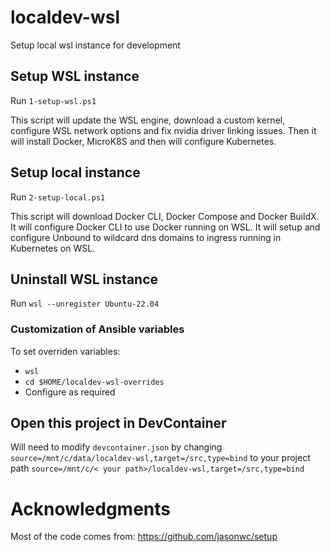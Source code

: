 # localdev-wsl

Setup local wsl instance for development

## Setup WSL instance

Run `1-setup-wsl.ps1`

This script will update the WSL engine, download a custom kernel, configure WSL network options and fix nvidia driver linking issues. Then it will install Docker, MicroK8S and then will configure Kubernetes.

## Setup local instance

Run `2-setup-local.ps1`

This script will download Docker CLI, Docker Compose and Docker BuildX. It will configure Docker CLI to use Docker running on WSL. It will setup and configure Unbound to wildcard dns domains to ingress running in Kubernetes on WSL.

## Uninstall WSL instance

Run `wsl --unregister Ubuntu-22.04`

### Customization of Ansible variables

To set overriden variables:
* `wsl`
* `cd $HOME/localdev-wsl-overrides`
* Configure as required

## Open this project in DevContainer

Will need to modify `devcontainer.json` by changing `source=/mnt/c/data/localdev-wsl,target=/src,type=bind` to your project path `source=/mnt/c/< your path>/localdev-wsl,target=/src,type=bind`

# Acknowledgments

Most of the code comes from:
https://github.com/jasonwc/setup
